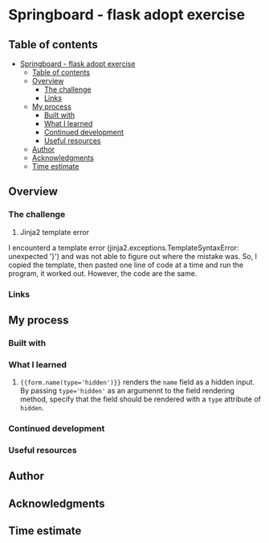 # Springboard - flask adopt exercise 

## Table of contents

- [Springboard - flask adopt exercise](#springboard---flask-adopt-exercise)
  - [Table of contents](#table-of-contents)
  - [Overview](#overview)
    - [The challenge](#the-challenge)
    - [Links](#links)
  - [My process](#my-process)
    - [Built with](#built-with)
    - [What I learned](#what-i-learned)
    - [Continued development](#continued-development)
    - [Useful resources](#useful-resources)
  - [Author](#author)
  - [Acknowledgments](#acknowledgments)
  - [Time estimate](#time-estimate)

## Overview

### The challenge

1. Jinja2 template error

  I encounterd a template error (jinja2.exceptions.TemplateSyntaxError: unexpected '}') and was not able to figure out where the mistake was. So, I copied the template, then pasted one line of code at a time and run the program, it worked out. However, the code are the same. 

### Links

## My process

### Built with

### What I learned

1. `{{form.name(type='hidden')}}` renders the `name` field as a hidden input. By passing `type='hidden'` as an argumennt to the field rendering method, specify that the field should be rendered with a `type` attribute of `hidden`.


### Continued development

### Useful resources

## Author

## Acknowledgments

## Time estimate 

